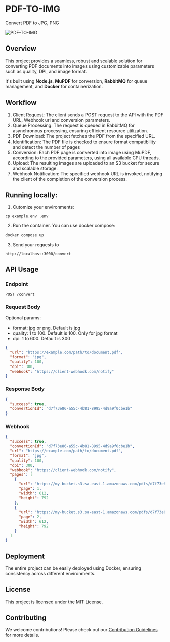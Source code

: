 # PDF-TO-IMG

Convert PDF to JPG, PNG

![PDF-TO-IMG](https://github.com/anarkrypto/pdf-to-img/assets/32111208/6652981e-7c3c-4d96-85fa-9c8b26669b13)

## Overview
This project provides a seamless, robust and scalable solution for converting PDF documents into images using customizable parameters such as quality, DPI, and image format.

It's built using **Node.js**, **MuPDF** for conversion, **RabbitMQ** for queue management, and **Docker** for containerization.

## Workflow
1. Client Request: The client sends a POST request to the API with the PDF URL, Webhook url and conversion parameters.
2. Queue Processing: The request is queued in RabbitMQ for asynchronous processing, ensuring efficient resource utilization.
3. PDF Download: The project fetches the PDF from the specified URL.
4. Identification: The PDF file is checked to ensure format compatibility and detect the number of pages
5. Conversion: Each PDF page is converted into image using MuPDF, according to the provided parameters, using all available CPU threads.
6. Upload: The resulting images are uploaded to an S3 bucket for secure and scalable storage.
7. Webhook Notification: The specified webhook URL is invoked, notifying the client of the completion of the conversion process.

## Running locally:

1. Cutomize your environments:
```
cp example.env .env
```

2. Run the container. You can use docker compose: 
```bash
docker compose up
```

3. Send your requests to
```
http://localhost:3000/convert
```

## API Usage

### Endpoint

```
POST /convert
```

### Request Body

Optional params:
- format: jpg or png. Default is jpg
- quality: 1 to 100. Default is 100. Only for jpg format
- dpi: 1 to 600. Default is 300

```json
{
  "url": "https://example.com/path/to/document.pdf",
  "format": "jpg",
  "quality": 100,
  "dpi": 300,
  "webhook": "https://client-webhook.com/notify"
}
```

### Response Body

```json
{
  "success": true,
  "convertionId": "d7f73e86-a55c-4b81-8995-4d9a9f0cbe1b"
}
```

### Webhook

```json
{
  "success": true,
  "convertionId": "d7f73e86-a55c-4b81-8995-4d9a9f0cbe1b",
  "url": "https://example.com/path/to/document.pdf",
  "format": "jpg",
  "quality": 100,
  "dpi": 300,
  "webhook": "https://client-webhook.com/notify",
  "pages": [
    {
      "url": "https://my-bucket.s3.sa-east-1.amazonaws.com/pdfs/d7f73e86-a55c-4b81-8995-4d9a9f0cbe1b/0.jpg",
      "page": 1,
      "width": 612,
      "height": 792
    },
    {
      "url": "https://my-bucket.s3.sa-east-1.amazonaws.com/pdfs/d7f73e86-a55c-4b81-8995-4d9a9f0cbe1b/1.jpg",
      "page": 2,
      "width": 612,
      "height": 792
    }
  ]
}
```

## Deployment
The entire project can be easily deployed using Docker, ensuring consistency across different environments.

## License
This project is licensed under the MIT License.

## Contributing
We welcome contributions! Please check out our [Contribution Guidelines](./CONTRIBUTING.md) for more details.


